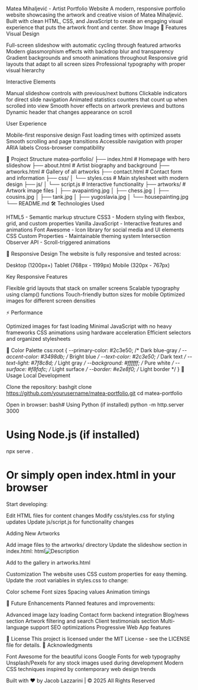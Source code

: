 Matea Mihaljević - Artist Portfolio Website
A modern, responsive portfolio website showcasing the artwork and creative vision of Matea Mihaljević. Built with clean HTML, CSS, and JavaScript to create an engaging visual experience that puts the artwork front and center.
Show Image
🎨 Features
Visual Design

Full-screen slideshow with automatic cycling through featured artworks
Modern glassmorphism effects with backdrop blur and transparency
Gradient backgrounds and smooth animations throughout
Responsive grid layouts that adapt to all screen sizes
Professional typography with proper visual hierarchy

Interactive Elements

Manual slideshow controls with previous/next buttons
Clickable indicators for direct slide navigation
Animated statistics counters that count up when scrolled into view
Smooth hover effects on artwork previews and buttons
Dynamic header that changes appearance on scroll

User Experience

Mobile-first responsive design
Fast loading times with optimized assets
Smooth scrolling and page transitions
Accessible navigation with proper ARIA labels
Cross-browser compatibility

📁 Project Structure
matea-portfolio/
├── index.html              # Homepage with hero slideshow
├── about.html              # Artist biography and background
├── artworks.html           # Gallery of all artworks
├── contact.html            # Contact form and information
├── css/
│   └── styles.css          # Main stylesheet with modern design
├── js/
│   └── script.js           # Interactive functionality
├── artworks/               # Artwork image files
│   ├── avapainting.jpg
│   ├── chess.jpg
│   ├── cousins.jpg
│   ├── tank.jpg
│   ├── yugoslavia.jpg
│   └── housepainting.jpg
└── README.md
🛠️ Technologies Used

HTML5 - Semantic markup structure
CSS3 - Modern styling with flexbox, grid, and custom properties
Vanilla JavaScript - Interactive features and animations
Font Awesome - Icon library for social media and UI elements
CSS Custom Properties - Maintainable theming system
Intersection Observer API - Scroll-triggered animations

📱 Responsive Design
The website is fully responsive and tested across:

Desktop (1200px+)
Tablet (768px - 1199px)
Mobile (320px - 767px)

Key Responsive Features

Flexible grid layouts that stack on smaller screens
Scalable typography using clamp() functions
Touch-friendly button sizes for mobile
Optimized images for different screen densities

⚡ Performance

Optimized images for fast loading
Minimal JavaScript with no heavy frameworks
CSS animations using hardware acceleration
Efficient selectors and organized stylesheets

🎨 Color Palette
css:root {
  --primary-color: #2c3e50;    /* Dark blue-gray */
  --accent-color: #3498db;     /* Bright blue */
  --text-color: #2c3e50;       /* Dark text */
  --text-light: #7f8c8d;      /* Light gray */
  --background: #ffffff;        /* Pure white */
  --surface: #f8fafc;         /* Light surface */
  --border: #e2e8f0;          /* Light border */
}
📖 Usage
Local Development

Clone the repository:
bashgit clone https://github.com/yourusername/matea-portfolio.git
cd matea-portfolio

Open in browser:
bash# Using Python (if installed)
python -m http.server 3000

# Using Node.js (if installed)
npx serve .

# Or simply open index.html in your browser

Start developing:

Edit HTML files for content changes
Modify css/styles.css for styling updates
Update js/script.js for functionality changes



Adding New Artworks

Add image files to the artworks/ directory
Update the slideshow section in index.html:
html<img src="artworks/your-new-artwork.jpg" alt="Description" data-title="Artwork Title">

Add to the gallery in artworks.html

Customization
The website uses CSS custom properties for easy theming. Update the :root variables in styles.css to change:

Color scheme
Font sizes
Spacing values
Animation timings

🚀 Future Enhancements
Planned features and improvements:

 
 Advanced image lazy loading
 Contact form backend integration
 Blog/news section
 Artwork filtering and search
 Client testimonials section
 Multi-language support
 SEO optimizations
 Progressive Web App features

📄 License
This project is licensed under the MIT License - see the LICENSE file for details.
🙏 Acknowledgments

Font Awesome for the beautiful icons
Google Fonts for web typography
Unsplash/Pexels for any stock images used during development
Modern CSS techniques inspired by contemporary web design trends


Built with ❤️ by Jacob Lazzarini | © 2025 All Rights Reserved
